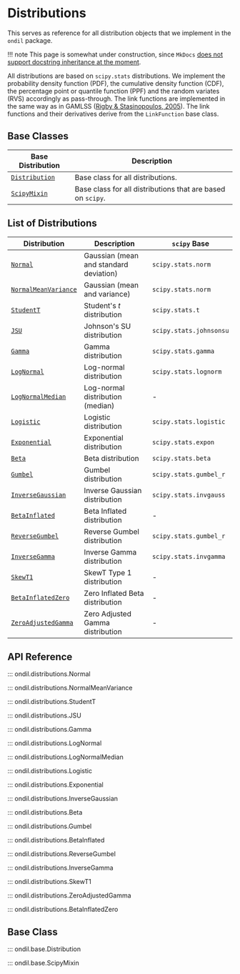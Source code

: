 # Distributions

This serves as reference for all distribution objects that we implement in the `ondil` package. 

!!! note 
    This page is somewhat under construction, since `MkDocs` [does not support docstring inheritance at the moment](https://github.com/mkdocstrings/mkdocstrings/issues/78).

All distributions are based on `scipy.stats` distributions. We implement the probability density function (PDF), the cumulative density function (CDF), the percentage point or quantile function (PPF) and the random variates (RVS) accordingly as pass-through. The link functions are implemented in the same way as in GAMLSS ([Rigby & Stasinopoulos, 2005](https://academic.oup.com/jrsssc/article-abstract/54/3/507/7113027)). The link functions and their derivatives derive from the `LinkFunction` base class.


## Base Classes

| Base Distribution                          | Description                                                 |
| ------------------------------------------ | ----------------------------------------------------------- |
| [`Distribution`](#ondil.base.Distribution) | Base class for all distributions.                           |
| [`ScipyMixin`](#ondil.base.ScipyMixin)     | Base class for all distributions that are based on `scipy`. |


## List of Distributions

| Distribution                                                    | Description                            | `scipy` Base            |
| --------------------------------------------------------------- | -------------------------------------- | ----------------------- |
| [`Normal`](#ondil.distributions.Normal)                         | Gaussian (mean and standard deviation) | `scipy.stats.norm`      |
| [`NormalMeanVariance`](#ondil.distributions.NormalMeanVariance) | Gaussian (mean and variance)           | `scipy.stats.norm`      |
| [`StudentT`](#ondil.distributions.StudentT)                     | Student's $t$ distribution             | `scipy.stats.t`         |
| [`JSU`](#ondil.distributions.JSU)                               | Johnson's SU distribution              | `scipy.stats.johnsonsu` |
| [`Gamma`](#ondil.distributions.Gamma)                           | Gamma distribution                     | `scipy.stats.gamma`     |
| [`LogNormal`](#ondil.distributions.LogNormal)                   | Log-normal distribution                | `scipy.stats.lognorm`   |
| [`LogNormalMedian`](#ondil.distributions.LogNormalMedian)       | Log-normal distribution (median)       | -                       |
| [`Logistic`](#ondil.distributions.Logistic)                     | Logistic distribution                  | `scipy.stats.logistic`  |
| [`Exponential`](#ondil.distributions.Exponential)               | Exponential distribution               | `scipy.stats.expon`     |
| [`Beta`](#ondil.distributions.Beta)                             | Beta distribution                      | `scipy.stats.beta`      |
| [`Gumbel`](#ondil.distributions.Gumbel)                         | Gumbel distribution                    | `scipy.stats.gumbel_r`  |
| [`InverseGaussian`](#ondil.distributions.InverseGaussian)       | Inverse Gaussian distribution          | `scipy.stats.invgauss`  |
| [`BetaInflated`](#ondil.distributions.BetaInflated)             | Beta Inflated distribution             | -                       |
| [`ReverseGumbel`](#ondil.distributions.ReverseGumbel)           | Reverse Gumbel distribution            | `scipy.stats.gumbel_r`  |
| [`InverseGamma`](#ondil.distributions.InverseGamma)             | Inverse Gamma distribution             | `scipy.stats.invgamma`  |
| [`SkewT1`](#ondil.distributions.SkewT1)                         | SkewT Type 1 distribution              | -                       |
| [`BetaInflatedZero`](#ondil.distributions.BetaInflatedZero)     | Zero Inflated Beta distribution        | -                       |
| [`ZeroAdjustedGamma`](#ondil.distributions.ZeroAdjustedGamma)   | Zero Adjusted Gamma distribution       | -                       |

## API Reference

::: ondil.distributions.Normal

::: ondil.distributions.NormalMeanVariance

::: ondil.distributions.StudentT

::: ondil.distributions.JSU

::: ondil.distributions.Gamma

::: ondil.distributions.LogNormal

::: ondil.distributions.LogNormalMedian

::: ondil.distributions.Logistic

::: ondil.distributions.Exponential

::: ondil.distributions.InverseGaussian

::: ondil.distributions.Beta

::: ondil.distributions.Gumbel

::: ondil.distributions.BetaInflated

::: ondil.distributions.ReverseGumbel

::: ondil.distributions.InverseGamma

::: ondil.distributions.SkewT1

::: ondil.distributions.ZeroAdjustedGamma

::: ondil.distributions.BetaInflatedZero

## Base Class

::: ondil.base.Distribution

::: ondil.base.ScipyMixin
